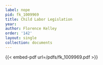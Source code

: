 ```yaml
---
label: nope
pid: fk_1009969
title: Child Labor Legislation
year:
author: Florence Kelley
order: '142'
layout: single
collection: documents
---
```



{{< embed-pdf url=/pdfs/fk_1009969.pdf >}}